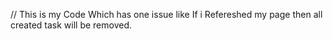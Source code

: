 // This is my Code Which has one issue like If i Refereshed my page then all 
created task will be removed.


<!-- 
"use client"
import React, { useState } from 'react'
// useState is Asynchronous Process.

const Page = () => {
    const [title, setTitle] = useState("")
    const [desc, setDesc] = useState("")
    const [Task, setTask] = useState([])


    const submitHandler = (e) => {
        e.preventDefault();
        const newTask = [...Task, { title, desc }]; // Create the new array
        setTask(newTask); // Update the state
        setDesc("");
        setTitle("");
        console.log(newTask); // Log the updated array
    };

    /* let renderTask = <h1>NO task Available Here</h1> */


    let renderTask = Task.map((task, idx) => (
        <div key={idx} className="flex justify-between items-start">
            task.preventDefault();
            <div className="flex-col">
                <h2 className="text-2xl mb-2">✏ {task.title}</h2>
                <p className="mb-5 ml-2 font-mono">{task.desc}</p>
            </div>
            <button className="self-start outline-none ml-4 px-4 py-2 bg-red-500 active:scale-90 text-white rounded hover:bg-red-600"
             onClick={(idx)=> {
                deleteHandler(idx)
             }}>  Delete
            </button>
        </div>
    ));

    const deleteHandler = (idx) => {
        let copyTask = [...Task]
        copyTask.splice(idx,1)
        setTask(copyTask);
    }

    return (
        <>
            <h1 className="text-5xl text-green-300 font-bold font-sans flex justify-center items-center mt-4 mb-6 tracking-wide">To Do List ✔</h1>
            <hr className="border-t-2 border-zinc-700 w-3/4 mx-auto mb-6" />

            <div className='flex gap-36'>
                <form onSubmit={(e) => {
                    submitHandler(e)
                }}
                    className="flex h-full flex-col w-full justify-between gap-6 m-6 p-4 bg-zinc-900 rounded-lg shadow-lg max-w-md">
                    <input
                        type="text"
                        value={title}
                        onChange={(e) => {
                            setTitle(e.target.value)
                        }}
                        className="p-3 bg-zinc-700 text-zinc-100 placeholder-zinc-200 rounded-lg outline-none focus:ring-2 focus:ring-zinc-600 transition duration-200 ease-in-out"
                        placeholder="Your Title"
                        required />
                    <input
                        type="text"
                        value={desc}
                        onChange={(e) => {
                            setDesc(e.target.value)
                        }}
                        className="p-3 bg-zinc-700 text-zinc-100 placeholder-zinc-200 rounded-lg outline-none focus:ring-2 focus:ring-zinc-600 transition duration-200 ease-in-out"
                        placeholder="Your Description" />
                    <button
                        type="submit"
                        className="mt-4 p-3 bg-indigo-600 text-white rounded-lg hover:bg-indigo-700 transition duration-200 ease-in-out shadow-lg">
                        Submit
                    </button>
                </form>

                <div className="flex flex-col w-full max-h-max gap-4 m-6 p-4 bg-zinc-900 rounded-lg shadow-lg">
                    <h1 className="flex text-4xl justify-center">Task's</h1>
                    <hr className="flex border-t-2 border-zinc-600 w-full" />
                    <h1>{renderTask.length === 0 ? "No tasks available" : renderTask}</h1>
                </div>
            </div>



        </>
    )
}

export default Page


 -->